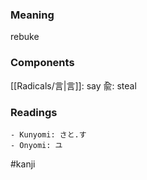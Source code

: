 ### Meaning

rebuke

### Components

[[Radicals/言|言]]: say 兪: steal

### Readings

```
- Kunyomi: さと.す
- Onyomi: ユ
```

#kanji